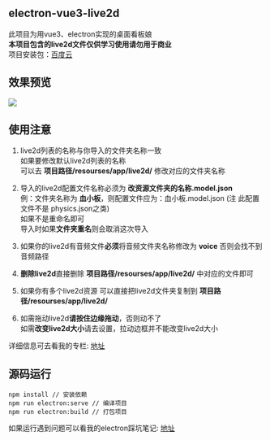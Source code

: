 ## electron-vue3-live2d
此项目为用vue3、electron实现的桌面看板娘  
**本项目包含的live2d文件仅供学习使用请勿用于商业**   
项目安装包：[百度云]()  

## 效果预览
![](https://cdn.jsdelivr.net/gh/q-mona/mona@latest/images/electron-live2d.gif)

## 使用注意
1. live2d列表的名称与你导入的文件夹名称一致     
   如果要修改默认live2d列表的名称   
   可以去 **项目路径/resourses/app/live2d/** 修改对应的文件夹名称      
   
2. 导入的live2d配置文件名称必须为 **改资源文件夹的名称.model.json**   
   例：文件夹名称为 **血小板**，则配置文件应为：血小板.model.json (注 此配置文件不是 physics.json之类)  
   如果不是重命名即可  
   导入时如果**文件夹重名**则会取消这次导入
   
3. 如果你的live2d有音频文件**必须**将音频文件夹名称修改为 **voice** 否则会找不到音频路径

4. **删除live2d**直接删除 **项目路径/resourses/app/live2d/** 中对应的文件即可  

5. 如果你有多个live2d资源 可以直接把live2d文件夹复制到 **项目路径/resourses/app/live2d/**   

6. 如需拖动live2d**请按住边缘拖动**，否则动不了   
   如需**改变live2d大小**请去设置，拉动边框并不能改变live2d大小  

详细信息可去看我的专栏: [地址]()

## 源码运行
```
npm install // 安装依赖
npm run electron:serve // 编译项目
npm run electron:build // 打包项目
```
如果运行遇到问题可以看我的electron踩坑笔记: [地址]()





